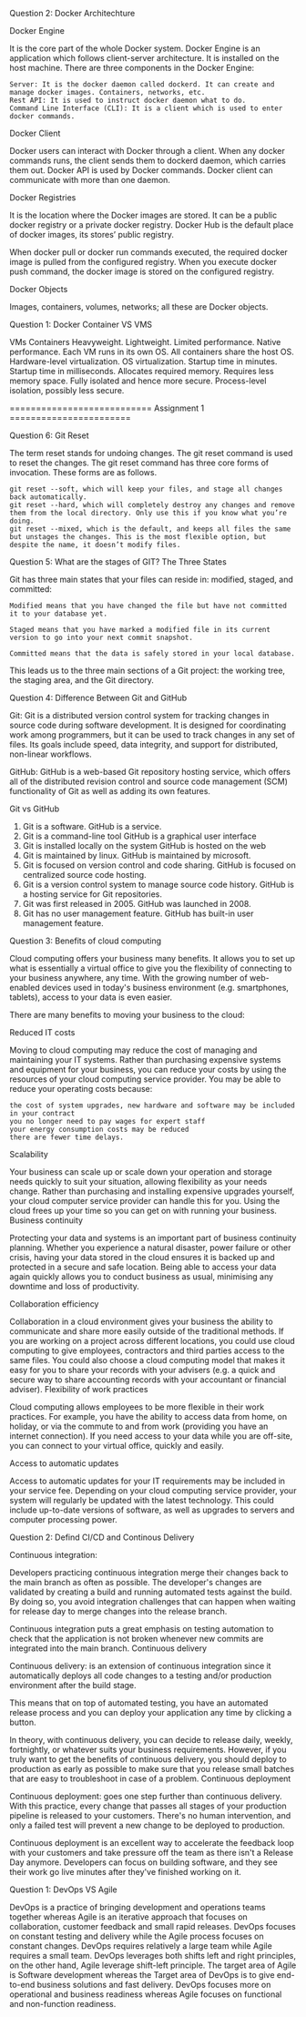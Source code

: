 Question 2: Docker Architechture

Docker Engine

It is the core part of the whole Docker system. Docker Engine is an application which follows client-server architecture. It is installed on the host machine. There are three components in the Docker Engine:

    Server: It is the docker daemon called dockerd. It can create and manage docker images. Containers, networks, etc.
    Rest API: It is used to instruct docker daemon what to do.
    Command Line Interface (CLI): It is a client which is used to enter docker commands. 

Docker Client

Docker users can interact with Docker through a client. When any docker commands runs, the client sends them to dockerd daemon, which carries them out. Docker API is used by Docker commands. Docker client can communicate with more than one daemon.

Docker Registries

It is the location where the Docker images are stored. It can be a public docker registry or a private docker registry. Docker Hub is the default place of docker images, its stores’ public registry. 

When docker pull or docker run commands executed, the required docker image is pulled from the configured registry. When you execute docker push command, the docker image is stored on the configured registry.

Docker Objects

Images, containers, volumes, networks; all these are Docker objects.


Question 1: Docker Container VS VMS

VMs	                                           Containers
Heavyweight.	                        Lightweight.
Limited performance.	                Native performance.
Each VM runs in its own OS.	            All containers share the host OS.
Hardware-level virtualization.	        OS virtualization.
Startup time in minutes.	            Startup time in milliseconds.
Allocates required memory.	            Requires less memory space.
Fully isolated and hence more secure.	Process-level isolation, possibly less secure.

=========================== Assignment 1 =======================

Question 6: Git Reset

The term reset stands for undoing changes. The git reset command is used to reset the changes. The git reset command has three core forms of invocation. These forms are as follows.

    
    git reset --soft, which will keep your files, and stage all changes back automatically.
    git reset --hard, which will completely destroy any changes and remove them from the local directory. Only use this if you know what you’re doing.
    git reset --mixed, which is the default, and keeps all files the same but unstages the changes. This is the most flexible option, but despite the name, it doesn’t modify files.


Question 5: What are the stages of GIT?
The Three States

 Git has three main states that your files can reside in: modified, staged, and committed:

    Modified means that you have changed the file but have not committed it to your database yet.

    Staged means that you have marked a modified file in its current version to go into your next commit snapshot.

    Committed means that the data is safely stored in your local database.

This leads us to the three main sections of a Git project: the working tree, the staging area, and the Git directory.

Question 4: Difference Between Git and GitHub

Git: Git is a distributed version control system for tracking changes in source code during software development. It is designed for coordinating work among programmers, but it can be used to track changes in any set of files. Its goals include speed, data integrity, and support for distributed, non-linear workflows.

GitHub: GitHub is a web-based Git repository hosting service, which offers all of the distributed revision control and source code management (SCM) functionality of Git as well as adding its own features.

Git vs	GitHub
1.	Git is a software.	GitHub is a service.
2.	Git is a command-line tool	GitHub is a graphical user interface
3.	Git is installed locally on the system	GitHub is hosted on the web
4.	Git is maintained by linux.	GitHub is maintained by microsoft.
5.	Git is focused on version control and code sharing.	GitHub is focused on centralized source code hosting.
6.	Git is a version control system to manage source code history.	GitHub is a hosting service for Git repositories.
7.	Git was first released in 2005.	GitHub was launched in 2008.
8.	Git has no user management feature.	GitHub has built-in user management feature.

Question 3: Benefits of cloud computing

Cloud computing offers your business many benefits. It allows you to set up what is essentially a virtual office to give you the flexibility of connecting to your business anywhere, any time. With the growing number of web-enabled devices used in today's business environment (e.g. smartphones, tablets), access to your data is even easier.

There are many benefits to moving your business to the cloud:

Reduced IT costs

Moving to cloud computing may reduce the cost of managing and maintaining your IT systems. Rather than purchasing expensive systems and equipment for your business, you can reduce your costs by using the resources of your cloud computing service provider. You may be able to reduce your operating costs because:

    the cost of system upgrades, new hardware and software may be included in your contract
    you no longer need to pay wages for expert staff
    your energy consumption costs may be reduced
    there are fewer time delays.

Scalability

Your business can scale up or scale down your operation and storage needs quickly to suit your situation, allowing flexibility as your needs change. Rather than purchasing and installing expensive upgrades yourself, your cloud computer service provider can handle this for you. Using the cloud frees up your time so you can get on with running your business.
Business continuity

Protecting your data and systems is an important part of business continuity planning. Whether you experience a natural disaster, power failure or other crisis, having your data stored in the cloud ensures it is backed up and protected in a secure and safe location. Being able to access your data again quickly allows you to conduct business as usual, minimising any downtime and loss of productivity.

Collaboration efficiency

Collaboration in a cloud environment gives your business the ability to communicate and share more easily outside of the traditional methods. If you are working on a project across different locations, you could use cloud computing to give employees, contractors and third parties access to the same files. You could also choose a cloud computing model that makes it easy for you to share your records with your advisers (e.g. a quick and secure way to share accounting records with your accountant or financial adviser).
Flexibility of work practices

Cloud computing allows employees to be more flexible in their work practices. For example, you have the ability to access data from home, on holiday, or via the commute to and from work (providing you have an internet connection). If you need access to your data while you are off-site, you can connect to your virtual office, quickly and easily.

Access to automatic updates

Access to automatic updates for your IT requirements may be included in your service fee. Depending on your cloud computing service provider, your system will regularly be updated with the latest technology. This could include up-to-date versions of software, as well as upgrades to servers and computer processing power.


Question 2: Defind CI/CD and Continous Delivery

Continuous integration:

Developers practicing continuous integration merge their changes back to the main branch as often as possible. The developer's changes are validated by creating a build and running automated tests against the build. By doing so, you avoid integration challenges that can happen when waiting for release day to merge changes into the release branch.

Continuous integration puts a great emphasis on testing automation to check that the application is not broken whenever new commits are integrated into the main branch.
Continuous delivery

Continuous delivery: is an extension of continuous integration since it automatically deploys all code changes to a testing and/or production environment after the build stage. 

This means that on top of automated testing, you have an automated release process and you can deploy your application any time by clicking a button.

In theory, with continuous delivery, you can decide to release daily, weekly, fortnightly, or whatever suits your business requirements. However, if you truly want to get the benefits of continuous delivery, you should deploy to production as early as possible to make sure that you release small batches that are easy to troubleshoot in case of a problem.
Continuous deployment

Continuous deployment: goes one step further than continuous delivery. With this practice, every change that passes all stages of your production pipeline is released to your customers. There's no human intervention, and only a failed test will prevent a new change to be deployed to production.

Continuous deployment is an excellent way to accelerate the feedback loop with your customers and take pressure off the team as there isn't a Release Day anymore. Developers can focus on building software, and they see their work go live minutes after they've finished working on it.


Question 1: DevOps VS Agile

DevOps is a practice of bringing development and operations teams together whereas Agile is an iterative approach that focuses on collaboration, customer feedback and small rapid releases.
DevOps focuses on constant testing and delivery while the Agile process focuses on constant changes.
DevOps requires relatively a large team while Agile requires a small team.
DevOps leverages both shifts left and right principles, on the other hand, Agile leverage shift-left principle.
The target area of Agile is Software development whereas the Target area of DevOps is to give end-to-end business solutions and fast delivery.
DevOps focuses more on operational and business readiness whereas Agile focuses on functional and non-function readiness.

